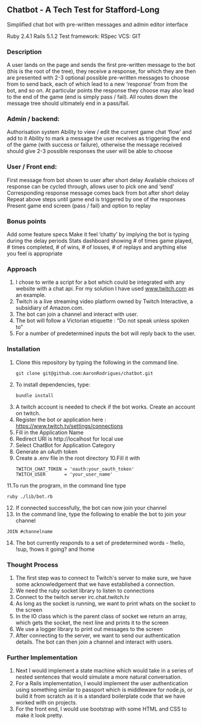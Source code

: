 ## Chatbot - A Tech Test for Stafford-Long

Simplified chat bot with pre-written messages and admin editor interface

Ruby 2.4.1
Rails 5.1.2
Test framework: RSpec
VCS: GIT

### Description
A user lands on the page and sends the first pre-written message to the bot (this is the root of the tree), they receive a response, for which they are then are presented with 2-3 optional possible pre-written messages to choose from to send back, each of which lead to a new ‘response’ from from the bot, and so on.
At particular points the response they choose may also lead to the end of the game (end is simply pass / fail).
All routes down the message tree should ultimately end in a pass/fail.

### Admin / backend:
Authorisation system
Ability to view / edit the current game chat ‘flow’ and add to it
Ability to mark a message the user receives as triggering the end of the game (with success or failure), otherwise the message received should give 2-3 possible responses the user will be able to choose

### User / Front end:
First message from bot shown to user after short delay
Available choices of response can be cycled through, allows user to pick one and ‘send'
Corresponding response message comes back from bot after short delay
Repeat above steps until game end is triggered by one of the responses
Present game end screen (pass / fail) and option to replay

### Bonus points
Add some feature specs
Make it feel ‘chatty’ by implying the bot is typing during the delay periods
Stats dashboard showing # of times game played, # times completed, # of wins, # of losses, # of replays and anything else you feel is appropriate


### Approach

1. I chose to write a script for a bot which could be integrated with any website with a chat api. For my solution I have used www.twitch.com as an example. 
2. Twitch is a live streaming video platform owned by Twitch Interactive, a subsidiary of Amazon.com. 
3. The bot can join a channel and interact with user.
4. The bot will follow a Victorian etiquette :
“Do not speak unless spoken to”
5. For a number of predetermined inputs the bot will reply back to the user.

### Installation

1. Clone this repository by typing the following in the command line.
   ```
   git clone git@github.com:AaronRodrigues/chatbot.git
   ```
2. To install dependencies, type:
   ```
   bundle install
   ```
3. A twitch account is needed to check if the bot works. Create an account on twitch.
4. Register the bot or application here : https://www.twitch.tv/settings/connections
5. Fill in the Application Name
6. Redirect URI is http://localhost for local use
7. Select ChatBot for Application Category
8. Generate an oAuth token
9. Create a .env file in the root directory
10.Fill it with 
   ```
   TWITCH_CHAT_TOKEN = 'oauth:your_oauth_token'
   TWITCH_USER       = 'your_user_name'
   ```
11.To run the program, in the command line type
   ```
   ruby ./lib/bot.rb
   ```
12. If connected successfully, the bot can now join your channel
13. In the command line, type the following to enable the bot to join your channel
```
JOIN #channelname
```
14. The bot currently responds to a set of predetermined words - !hello, !sup, !hows it going? and  !home

### Thought Process

1. The first step was to connect to Twitch's server to make sure, we have some acknowledgement that we have established a connection.
2.  We need the ruby socket library to listen to connections
3. Connect to the twitch server irc.chat.twitch.tv
4. As long as the socket is running, we want to print whats on the socket to the screen
5. In the IO class which is the parent class of socket we return an array, which gets the socket, the next line and prints it to the screen
6. We use a logger library to print out messages to the screen
7. After connecting to the server, we want to send our authentication details. The bot can then join a channel and interact with users.

### Further Implementation

1. Next I would implement a state machine which would take in a series of nested sentences that would simulate a more natural conversation.
2. For a Rails implementation, I would implement the user authentication using something similar to passport which is middleware for node.js, or build it from scratch as it is a standard boilerplate code that we have worked with on projects. 
3. For the front end, I would use bootstrap with some HTML and CSS to make it look pretty.